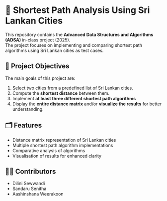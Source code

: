 # 📍 Shortest Path Analysis Using Sri Lankan Cities  

This repository contains the **Advanced Data Structures and Algorithms (ADSA)** in-class project (2025).  
The project focuses on implementing and comparing shortest path algorithms using Sri Lankan cities as test cases.  




## 🎯 Project Objectives  
The main goals of this project are:  
1. Select two cities from a predefined list of Sri Lankan cities.  
2. Compute the **shortest distance** between them.  
3. Implement **at least three different shortest path algorithms**  
4. Display the **entire distance matrix** and/or **visualize the results** for better understanding.  




## 🗂 Features  
- Distance matrix representation of Sri Lankan cities  
- Multiple shortest path algorithm implementations  
- Comparative analysis of algorithms  
- Visualisation of results for enhanced clarity




## 👩‍💻 Contributors
- Dilini Sewwandi
- Sandaru Senitha
- Aashinshana Weerakoon
